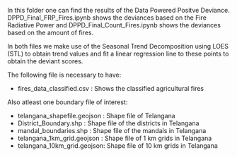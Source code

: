 In this folder one can find the results of the Data Powered Positve Deviance. 
DPPD_Final_FRP_Fires.ipynb shows the deviances based on the Fire Radiative Power and DPPD_Final_Count_Fires.ipynb shows the deviances based on the amount of fires.

In both files we make use of the Seasonal Trend Decomposition using LOES (STL) to obtain trend values and fit a linear regression line to these points to obtain the deviant scores.

The following file is necessary to have:
- fires_data_classified.csv : Shows the classified agricultural fires

Also atleast one boundary file of interest:
- telangana_shapefile.geojson : Shape file of Telangana
- District_Boundary.shp : Shape file of the districts in Telangana
- mandal_boundaries.shp : Shape file of the mandals in Telangana
- telangana_1km_grid.geojson : Shape file of 1 km grids in Telangana
- telangana_10km_grid.geojson: Shape file of 10 km grids in Telangana
